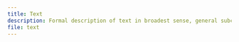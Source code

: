 ```yaml
---
title: Text
description: Formal description of text in broadest sense, general subclasses, related classes, and properties.
file: text
---
```


